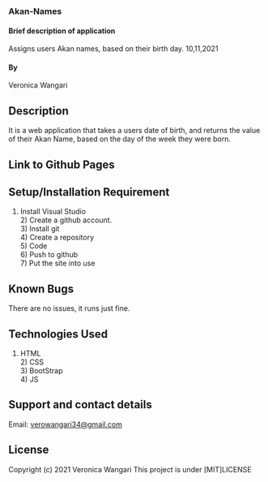 ### Akan-Names
#### Brief description of application
Assigns users Akan names, based on their birth day. 10,11,2021
#### By 
Veronica Wangari
## Description
It is a web application that takes a users date of birth, and returns the value of their Akan Name, based on the day of the week they were born.<br> 
## Link to Github Pages


## Setup/Installation Requirement
1) Install Visual Studio <br> 2) Create a github account. <br> 3) Install git <br> 4) Create a repository <br> 5) Code <br> 6) Push to github <br>7) Put the site into use

## Known Bugs
There are no issues, it runs just fine.
## Technologies Used
1) HTML <br> 2) CSS <br> 3) BootStrap <br> 4) JS
## Support and contact details
Email: verowangari34@gmail.com
## License
Copyright (c) 2021 Veronica Wangari
This project is under [MIT]LICENSE
